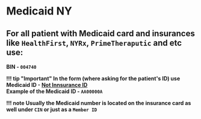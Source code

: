 # Medicaid NY
## For all patient with Medicaid card and insurances like `HealthFirst`, `NYRx`, `PrimeTheraputic` and etc use:
<b>BIN<b> - `004740`

!!! tip "Important"
    In the form (where asking for the patient's ID) use Medicaid ID - <b><u>Not Innsurance ID</u></b></br>Example of the Medicaid ID - `AA00000A`

!!! note
    Usually the Medicaid number is located on the insurance card as well under `CIN` or just as a `Member ID`